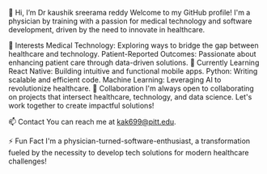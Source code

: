 👋 Hi, I’m Dr kaushik sreerama reddy
Welcome to my GitHub profile! I'm a physician by training with a passion for medical technology and software development, driven by the need to innovate in healthcare.

👀 Interests
Medical Technology: Exploring ways to bridge the gap between healthcare and technology.
Patient-Reported Outcomes: Passionate about enhancing patient care through data-driven solutions.
🌱 Currently Learning
React Native: Building intuitive and functional mobile apps.
Python: Writing scalable and efficient code.
Machine Learning: Leveraging AI to revolutionize healthcare.
💞️ Collaboration
I'm always open to collaborating on projects that intersect healthcare, technology, and data science. Let's work together to create impactful solutions!

📫 Contact
You can reach me at kak699@pitt.edu.

⚡ Fun Fact
I'm a physician-turned-software-enthusiast, a transformation fueled by the necessity to develop tech solutions for modern healthcare challenges!




